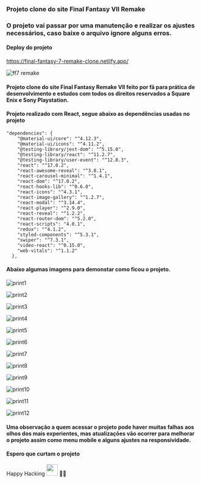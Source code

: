 ### Projeto clone do site Final Fantasy VII Remake
### O projeto vai passar por uma manutenção e realizar os ajustes necessários, caso baixe o arquivo ignore alguns erros.
#### Deploy do projeto
https://final-fantasy-7-remake-clone.netlify.app/

![ff7 remake](https://user-images.githubusercontent.com/78483210/155446911-08c2f31e-42df-4948-92ca-f4f639e15dab.jpg)

#### Projeto clone do site Final Fantasy Remake VII feito por fã para prática de desenvolvimento e estudos com todos os direitos reservados a Square Enix e Sony Playstation.

#### Projeto realizado com React, segue abaixo as dependências usadas no projeto

````
"dependencies": {
    "@material-ui/core": "^4.12.3",
    "@material-ui/icons": "^4.11.2",
    "@testing-library/jest-dom": "^5.15.0",
    "@testing-library/react": "^11.2.7",
    "@testing-library/user-event": "^12.8.3",
    "react": "^17.0.2",
    "react-awesome-reveal": "^3.8.1",
    "react-carousel-minimal": "^1.4.1",
    "react-dom": "^17.0.2",
    "react-hooks-lib": "^0.6.0",
    "react-icons": "^4.3.1",
    "react-image-gallery": "^1.2.7",
    "react-modal": "^3.14.4",
    "react-player": "^2.9.0",
    "react-reveal": "^1.2.2",
    "react-router-dom": "^5.2.0",
    "react-scripts": "4.0.1",
    "redux": "^4.1.2",
    "styled-components": "^5.3.1",
    "swiper": "^7.3.1",
    "video-react": "^0.15.0",
    "web-vitals": "^1.1.2"
  },
````

#### Abaixo algumas imagens para demonstar como ficou o projeto.

![print1](https://user-images.githubusercontent.com/78483210/154404627-7bff39f5-0230-47af-9fa7-6b7e834d39b1.png)

![print2](https://user-images.githubusercontent.com/78483210/154404635-cbed5dee-cf1f-455e-8290-d12513ad0e5f.png)

![print3](https://user-images.githubusercontent.com/78483210/154404638-84141f35-7ff0-43ad-bca9-72bca502e965.png)

![print4](https://user-images.githubusercontent.com/78483210/154404640-2ef12af7-e413-4063-98d2-7aef32688220.png)

![print5](https://user-images.githubusercontent.com/78483210/154404642-f909ab99-689b-4cd5-a2dc-9c03daa127af.png)

![print6](https://user-images.githubusercontent.com/78483210/154404644-4a6505c9-72bb-4e51-a496-aa9db3808873.png)

![print7](https://user-images.githubusercontent.com/78483210/154404647-84d956e5-0f11-4809-9def-118a49a36ab3.png)

![print8](https://user-images.githubusercontent.com/78483210/154404650-467aafc5-7413-494e-b148-688e532cba1d.png)

![print9](https://user-images.githubusercontent.com/78483210/154404653-b5bc992c-21c0-4a5e-9975-c7513e23c676.png)

![print10](https://user-images.githubusercontent.com/78483210/154404655-3f2044fa-242a-486b-ac04-003c469da5ed.png)

![print11](https://user-images.githubusercontent.com/78483210/154404657-4e5a0da2-fb7f-41ef-937f-71a1efb43b3e.png)

![print12](https://user-images.githubusercontent.com/78483210/154404659-8a627dd0-35b4-4cf3-90b1-efefa6539119.png)

#### Uma observação a quem acessar o projeto pode haver muitas falhas aos olhos dos mais experientes, mas atualizações vão ocorrer para melhorar o projeto assim como menu mobile e alguns ajustes na responsividade.

#### Espero que curtam o projeto

Happy Hacking <img src="https://raw.githubusercontent.com/kaueMarques/kaueMarques/master/hi.gif" width="30px"> 🚀🚀
